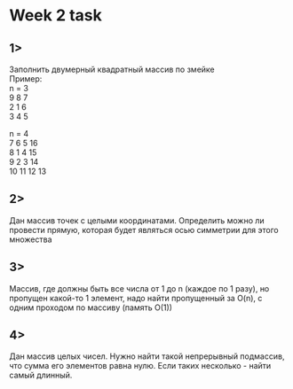 ﻿# Week 2 task

## 1>
Заполнить двумерный квадратный массив по змейке  
Пример:  
n = 3  
9  8  7  
2  1  6  
3  4  5  
  
n = 4  
7  6  5 16  
8  1  4 15  
9  2  3 14  
10 11 12 13  

## 2>
Дан массив точек с целыми координатами. Определить можно ли провести прямую, которая будет являться осью симметрии для этого множества  

## 3>
Массив, где должны быть все числа от 1 до n (каждое по 1 разу), но пропущен какой-то 1 элемент, надо найти пропущенный за O(n), с одним проходом по массиву (память O(1))  
  
## 4>  
Дан массив целых чисел. Нужно найти такой непрерывный подмассив, что сумма его элементов равна нулю. Если таких несколько - найти самый длинный.